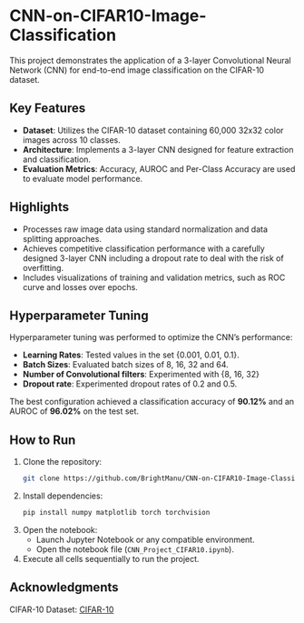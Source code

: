 # CNN-on-CIFAR10-Image-Classification
This project demonstrates the application of a 3-layer Convolutional Neural Network (CNN) for end-to-end image classification on the CIFAR-10 dataset.

## Key Features
- **Dataset**: Utilizes the CIFAR-10 dataset containing 60,000 32x32 color images across 10 classes.
- **Architecture**: Implements a 3-layer CNN designed for feature extraction and classification.
- **Evaluation Metrics**: Accuracy, AUROC and Per-Class Accuracy are used to evaluate model performance.

## Highlights
- Processes raw image data using standard normalization and data splitting approaches.
- Achieves competitive classification performance with a carefully designed 3-layer CNN including a dropout rate to deal with the risk of overfitting.
- Includes visualizations of training and validation metrics, such as ROC curve and losses over epochs.

## Hyperparameter Tuning
Hyperparameter tuning was performed to optimize the CNN’s performance:
- **Learning Rates**: Tested values in the set {0.001, 0.01, 0.1}.
- **Batch Sizes**: Evaluated batch sizes of 8, 16, 32 and 64.
- **Number of Convolutional filters**: Experimented with {8, 16, 32}
- **Dropout rate**: Experimented dropout rates of 0.2 and 0.5.

The best configuration achieved a classification accuracy of **90.12%** and an AUROC of **96.02%** on the test set.

## How to Run
1. Clone the repository:
   ```bash
   git clone https://github.com/BrightManu/CNN-on-CIFAR10-Image-Classification.git
   ```
2. Install dependencies:
   ```bash
   pip install numpy matplotlib torch torchvision
   ```
3. Open the notebook:
   - Launch Jupyter Notebook or any compatible environment.
   - Open the notebook file (`CNN_Project_CIFAR10.ipynb`).
4. Execute all cells sequentially to run the project.

## Acknowledgments
CIFAR-10 Dataset: [CIFAR-10](https://www.cs.toronto.edu/~kriz/cifar.html)
